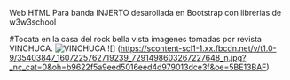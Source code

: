 Web HTML Para banda INJERTO desarollada en Bootstrap con librerias de w3w3school

#Tocata en la casa del rock bella vista imagenes tomadas por revista VINCHUCA.
![VINCHUCA](https://www.facebook.com/REVISTAVINCHUCA/)
![]
(https://scontent-scl1-1.xx.fbcdn.net/v/t1.0-9/35403847_1607225762719239_7291498603267227648_n.jpg?_nc_cat=0&oh=b9622f5a9eed5016eed4d979013dce3f&oe=5BE13BAF)
